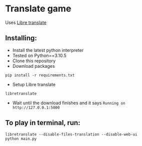 # Translate game

Uses [Libre translate](https://libretranslate.com/)

## Installing:

- Install the latest python interpreter
- Tested on Python==3.10.5
- Clone this repository
- Download packages

```
pip install -r requirements.txt
```

- Setup Libre translate

```
libretranslate
```

- Wait until the download finishes and it says `Running on http://127.0.0.1:5000`

## To play in terminal, run:

```
libretranslate --disable-files-translation --disable-web-ui
python main.py
```
